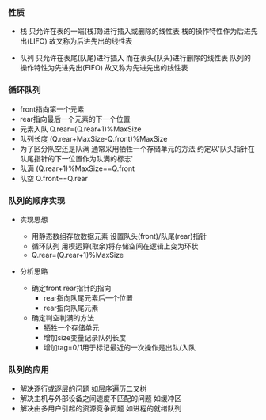 ### 性质

- 栈 只允许在表的一端(栈顶)进行插入或删除的线性表 栈的操作特性作为后进先出(LIFO) 故又称为后进先出的线性表

- 队列 只允许在表尾(队尾)进行插入 而在表头(队头)进行删除的线性表 队列的操作特性为先进先出(FIFO) 故又称为先进先出的线性表

### 循环队列

- front指向第一个元素
- rear指向最后一个元素的下一个位置
- 元素入队 Q.rear=(Q.rear+1)%MaxSize
- 队列长度 (Q.rear+MaxSize-Q.front)%MaxSize
- 为了区分队空还是队满 通常采用牺牲一个存储单元的方法 约定以'队头指针在队尾指针的下一位置作为队满的标志'
- 队满 (Q.rear+1)%MaxSize==Q.front
- 队空 Q.front==Q.rear

### 队列的顺序实现

- 实现思想
  - 用静态数组存放数据元素 设置队头(front)/队尾(rear)指针
  - 循环队列 用模运算(取余)将存储空间在逻辑上变为环状
  - Q.rear=(Q.rear+1)%MaxSize

- 分析思路
  - 确定front rear指针的指向
    - rear指向队尾元素后一个位置
    - rear指向队尾元素
  - 确定判空判满的方法
    - 牺牲一个存储单元
    - 增加size变量记录队列长度
    - 增加tag=0/1用于标记最近的一次操作是出队/入队

### 队列的应用

- 解决逐行或逐层的问题 如层序遍历二叉树
- 解决主机与外部设备之间速度不匹配的问题 如缓冲区
- 解决由多用户引起的资源竞争问题 如进程的就绪队列